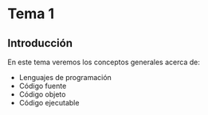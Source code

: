 # Tema 1

## Introducción

En este tema veremos los conceptos generales acerca de:
- Lenguajes de programación
- Código fuente
- Código objeto
- Código ejecutable
